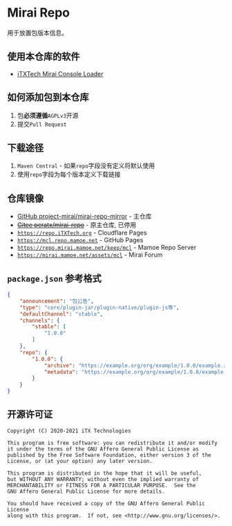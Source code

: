 # Mirai Repo

用于放置包版本信息。

## 使用本仓库的软件

* [iTXTech Mirai Console Loader](https://github.com/iTXTech/mirai-console-loader)

## 如何添加包到本仓库

1. 包**必须遵循**`AGPLv3`开源
1. 提交`Pull Request`

## 下载途径

1. `Maven Central` - 如果`repo`字段没有定义将默认使用
1. 使用`repo`字段为每个版本定义下载链接

## 仓库镜像

* [GitHub project-mirai/mirai-repo-mirror](https://github.com/project-mirai/mirai-repo-mirror) - 主仓库
* ~~[Gitee peratx/mirai-repo](https://gitee.com/peratx/mirai-repo)~~ - 原主仓库, 已停用
* [`https://repo.iTXTech.org`](https://repo.itxtech.org) - Cloudflare Pages
* [`https://mcl.repo.mamoe.net`](https://mcl.repo.mamoe.net) - GitHub Pages
* [`https://repo.mirai.mamoe.net/keep/mcl`](https://repo.mirai.mamoe.net/keep/mcl) - Mamoe Repo Server
* [`https://mirai.mamoe.net/assets/mcl`](https://mirai.mamoe.net/assets/mcl) - Mirai Forum

## `package.json` 参考格式

```json
{
    "announcement": "包公告",
    "type": "core/plugin-jar/plugin-native/plugin-js等",
    "defaultChannel": "stable",
    "channels": {
        "stable": [
            "1.0.0"
        ]
    },
    "repo": {
        "1.0.0": {
            "archive": "https://example.org/org/example/1.0.0/example.zip",
            "metadata": "https://example.org/org/example/1.0.0/example.metadata"
        }
    }
}
```


## 开源许可证

    Copyright (C) 2020-2021 iTX Technologies

    This program is free software: you can redistribute it and/or modify
    it under the terms of the GNU Affero General Public License as
    published by the Free Software Foundation, either version 3 of the
    License, or (at your option) any later version.

    This program is distributed in the hope that it will be useful,
    but WITHOUT ANY WARRANTY; without even the implied warranty of
    MERCHANTABILITY or FITNESS FOR A PARTICULAR PURPOSE.  See the
    GNU Affero General Public License for more details.

    You should have received a copy of the GNU Affero General Public License
    along with this program.  If not, see <http://www.gnu.org/licenses/>.
